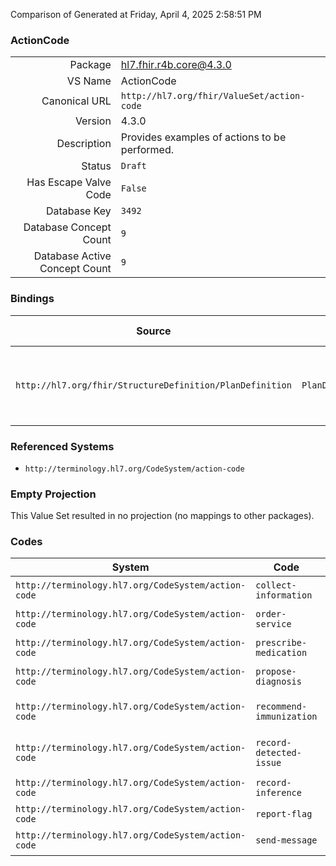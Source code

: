 Comparison of 
Generated at Friday, April 4, 2025 2:58:51 PM

### ActionCode

|      |     |
| ---: | --- |
| Package | hl7.fhir.r4b.core@4.3.0 |
| VS Name | ActionCode |
| Canonical URL | `http://hl7.org/fhir/ValueSet/action-code` |
| Version | 4.3.0 |
| Description | Provides examples of actions to be performed. |
| Status | `Draft` |
| Has Escape Valve Code | `False` |
| Database Key | `3492` |
| Database Concept Count | `9` |
| Database Active Concept Count | `9` |
### Bindings

| Source | Element | Binding | Strength | Element Short |
| ------ | ------- | ------- | -------- | ------------- |
| `http://hl7.org/fhir/StructureDefinition/PlanDefinition` | `PlanDefinition.action.code` | `http://hl7.org/fhir/ValueSet/action-code` | `Example` | Code representing the meaning of the action or sub-actions |

### Referenced Systems

* `http://terminology.hl7.org/CodeSystem/action-code`
### Empty Projection

This Value Set resulted in no projection (no mappings to other packages).

### Codes

| System | Code | Display |
| ------ | ---- | ------- |
| `http://terminology.hl7.org/CodeSystem/action-code` | `collect-information` | Collect information |
| `http://terminology.hl7.org/CodeSystem/action-code` | `order-service` | Order a service |
| `http://terminology.hl7.org/CodeSystem/action-code` | `prescribe-medication` | Prescribe a medication |
| `http://terminology.hl7.org/CodeSystem/action-code` | `propose-diagnosis` | Propose a diagnosis |
| `http://terminology.hl7.org/CodeSystem/action-code` | `recommend-immunization` | Recommend an immunization |
| `http://terminology.hl7.org/CodeSystem/action-code` | `record-detected-issue` | Record a detected issue |
| `http://terminology.hl7.org/CodeSystem/action-code` | `record-inference` | Record an inference |
| `http://terminology.hl7.org/CodeSystem/action-code` | `report-flag` | Report a flag |
| `http://terminology.hl7.org/CodeSystem/action-code` | `send-message` | Send a message |
